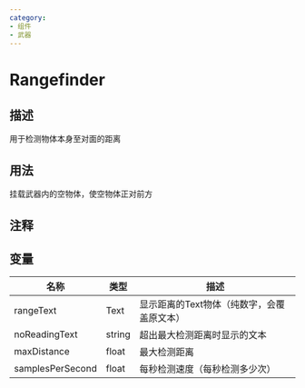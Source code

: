```yaml
---
category: 
- 组件
- 武器
---
```

# Rangefinder
## 描述

用于检测物体本身至对面的距离

## 用法

挂载武器内的空物体，使空物体正对前方

## 注释

## 变量
| 名称 | 类型 | 描述 |
| ----------- | ----------- | ----------- |
| rangeText | Text | 显示距离的Text物体（纯数字，会覆盖原文本） |  
| noReadingText  | string | 超出最大检测距离时显示的文本 |  
| maxDistance  | float | 最大检测距离 |  
| samplesPerSecond  | float | 每秒检测速度（每秒检测多少次） |  
